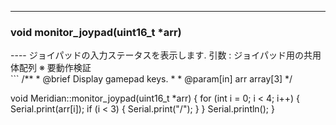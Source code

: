 ----  
<h3>void monitor_joypad(uint16_t *arr)</h3>
----  
ジョイパッドの入力ステータスを表示します.   
引数 : ジョイパッド用の共用体配列  
※ 要動作検証  
  
<br>  
```  
/**
 * @brief Display gamepad keys.
 *
 * @param[in] arr array[3]
 */
  
void Meridian::monitor_joypad(uint16_t *arr)
{
    for (int i = 0; i < 4; i++)
    {
        Serial.print(arr[i]);
        if (i < 3)
        {
            Serial.print("/");
        }
    }
    Serial.println();
}
```